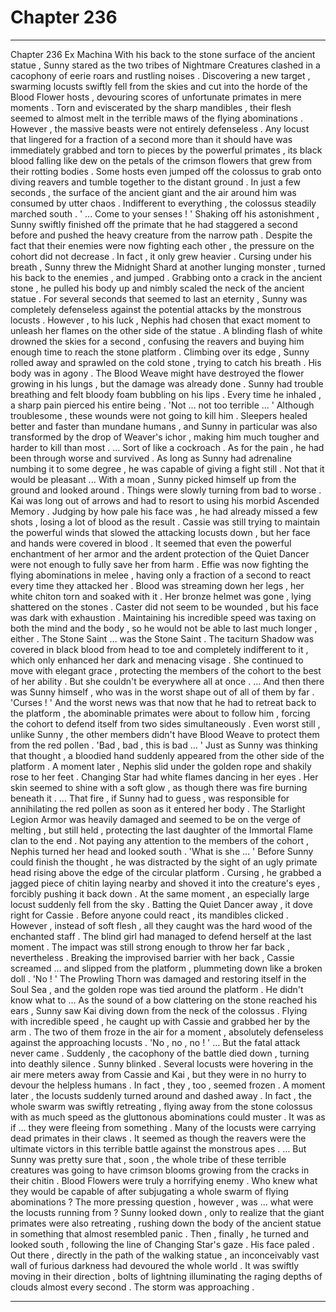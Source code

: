 
# Chapter 236


---

Chapter 236 Ex Machina
With his back to the stone surface of the ancient statue , Sunny stared as the two tribes of Nightmare Creatures clashed in a cacophony of eerie roars and rustling noises .
Discovering a new target , swarming locusts swiftly fell from the skies and cut into the horde of the Blood Flower hosts , devouring scores of unfortunate primates in mere moments . Torn and eviscerated by the sharp mandibles , their flesh seemed to almost melt in the terrible maws of the flying abominations .
However , the massive beasts were not entirely defenseless . Any locust that lingered for a fraction of a second more than it should have was immediately grabbed and torn to pieces by the powerful primates , its black blood falling like dew on the petals of the crimson flowers that grew from their rotting bodies .
Some hosts even jumped off the colossus to grab onto diving reavers and tumble together to the distant ground .
In just a few seconds , the surface of the ancient giant and the air around him was consumed by utter chaos .
Indifferent to everything , the colossus steadily marched south .
' ... Come to your senses ! '
Shaking off his astonishment , Sunny swiftly finished off the primate that he had staggered a second before and pushed the heavy creature from the narrow path .
Despite the fact that their enemies were now fighting each other , the pressure on the cohort did not decrease . In fact , it only grew heavier .
Cursing under his breath , Sunny threw the Midnight Shard at another lunging monster , turned his back to the enemies , and jumped . Grabbing onto a crack in the ancient stone , he pulled his body up and nimbly scaled the neck of the ancient statue .
For several seconds that seemed to last an eternity , Sunny was completely defenseless against the potential attacks by the monstrous locusts . However , to his luck , Nephis had chosen that exact moment to unleash her flames on the other side of the statue . A blinding flash of white drowned the skies for a second , confusing the reavers and buying him enough time to reach the stone platform .
Climbing over its edge , Sunny rolled away and sprawled on the cold stone , trying to catch his breath .
His body was in agony . The Blood Weave might have destroyed the flower growing in his lungs , but the damage was already done . Sunny had trouble breathing and felt bloody foam bubbling on his lips . Every time he inhaled , a sharp pain pierced his entire being .
'Not … not too terrible ... '
Although troublesome , these wounds were not going to kill him . Sleepers healed better and faster than mundane humans , and Sunny in particular was also transformed by the drop of Weaver's ichor , making him much tougher and harder to kill than most .
... Sort of like a cockroach .
As for the pain , he had been through worse and survived . As long as Sunny had adrenaline numbing it to some degree , he was capable of giving a fight still .
Not that it would be pleasant ...
With a moan , Sunny picked himself up from the ground and looked around .
Things were slowly turning from bad to worse .
Kai was long out of arrows and had to resort to using his morbid Ascended Memory . Judging by how pale his face was , he had already missed a few shots , losing a lot of blood as the result .
Cassie was still trying to maintain the powerful winds that slowed the attacking locusts down , but her face and hands were covered in blood . It seemed that even the powerful enchantment of her armor and the ardent protection of the Quiet Dancer were not enough to fully save her from harm .
Effie was now fighting the flying abominations in melee , having only a fraction of a second to react every time they attacked her . Blood was streaming down her legs , her white chiton torn and soaked with it . Her bronze helmet was gone , lying shattered on the stones .
Caster did not seem to be wounded , but his face was dark with exhaustion . Maintaining his incredible speed was taxing on both the mind and the body , so he would not be able to last much longer , either .
The Stone Saint … was the Stone Saint . The taciturn Shadow was covered in black blood from head to toe and completely indifferent to it , which only enhanced her dark and menacing visage . She continued to move with elegant grace , protecting the members of the cohort to the best of her ability . But she couldn't be everywhere all at once .
… And then there was Sunny himself , who was in the worst shape out of all of them by far .
'Curses ! '
And the worst news was that now that he had to retreat back to the platform , the abominable primates were about to follow him , forcing the cohort to defend itself from two sides simultaneously .
Even worst still , unlike Sunny , the other members didn't have Blood Weave to protect them from the red pollen .
'Bad , bad , this is bad … '
Just as Sunny was thinking that thought , a bloodied hand suddenly appeared from the other side of the platform . A moment later , Nephis slid under the golden rope and shakily rose to her feet .
Changing Star had white flames dancing in her eyes . Her skin seemed to shine with a soft glow , as though there was fire burning beneath it .
… That fire , if Sunny had to guess , was responsible for annihilating the red pollen as soon as it entered her body .
The Starlight Legion Armor was heavily damaged and seemed to be on the verge of melting , but still held , protecting the last daughter of the Immortal Flame clan to the end .
Not paying any attention to the members of the cohort , Nephis turned her head and looked south .
'What is she … '
Before Sunny could finish the thought , he was distracted by the sight of an ugly primate head rising above the edge of the circular platform . Cursing , he grabbed a jagged piece of chitin laying nearby and shoved it into the creature's eyes , forcibly pushing it back down .
At the same moment , an especially large locust suddenly fell from the sky . Batting the Quiet Dancer away , it dove right for Cassie .
Before anyone could react , its mandibles clicked .
However , instead of soft flesh , all they caught was the hard wood of the enchanted staff . The blind girl had managed to defend herself at the last moment .
The impact was still strong enough to throw her far back , nevertheless . Breaking the improvised barrier with her back , Cassie screamed … and slipped from the platform , plummeting down like a broken doll .
'No ! '
The Prowling Thorn was damaged and restoring itself in the Soul Sea , and the golden rope was tied around the platform . He didn't know what to …
As the sound of a bow clattering on the stone reached his ears , Sunny saw Kai diving down from the neck of the colossus . Flying with incredible speed , he caught up with Cassie and grabbed her by the arm .
The two of them froze in the air for a moment , absolutely defenseless against the approaching locusts .
'No , no , no ! '
… But the fatal attack never came .
Suddenly , the cacophony of the battle died down , turning into deathly silence .
Sunny blinked .
Several locusts were hovering in the air mere meters away from Cassie and Kai , but they were in no hurry to devour the helpless humans . In fact , they , too , seemed frozen .
A moment later , the locusts suddenly turned around and dashed away . In fact , the whole swarm was swiftly retreating , flying away from the stone colossus with as much speed as the gluttonous abominations could muster .
It was as if … they were fleeing from something .
Many of the locusts were carrying dead primates in their claws . It seemed as though the reavers were the ultimate victors in this terrible battle against the monstrous apes .
… But Sunny was pretty sure that , soon , the whole tribe of these terrible creatures was going to have crimson blooms growing from the cracks in their chitin . Blood Flowers were truly a horrifying enemy . Who knew what they would be capable of after subjugating a whole swarm of flying abominations ?
The more pressing question , however , was … what were the locusts running from ?
Sunny looked down , only to realize that the giant primates were also retreating , rushing down the body of the ancient statue in something that almost resembled panic .
Then , finally , he turned and looked south , following the line of Changing Star's gaze .
His face paled .
Out there , directly in the path of the walking statue , an inconceivably vast wall of furious darkness had devoured the whole world . It was swiftly moving in their direction , bolts of lightning illuminating the raging depths of clouds almost every second .
The storm was approaching .

---

